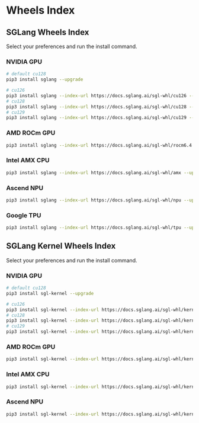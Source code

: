 # Wheels Index

## SGLang Wheels Index

Select your preferences and run the install command.

### NVIDIA GPU

```bash
# default cu128
pip3 install sglang --upgrade

# cu126
pip3 install sglang --index-url https://docs.sglang.ai/sgl-whl/cu126 --upgrade
# cu128
pip3 install sglang --index-url https://docs.sglang.ai/sgl-whl/cu128 --upgrade
# cu129
pip3 install sglang --index-url https://docs.sglang.ai/sgl-whl/cu129 --upgrade
```

### AMD ROCm GPU

```bash
pip3 install sglang --index-url https://docs.sglang.ai/sgl-whl/rocm6.4 --upgrade
```

### Intel AMX CPU

```bash
pip3 install sglang --index-url https://docs.sglang.ai/sgl-whl/amx --upgrade
```

### Ascend NPU

```bash
pip3 install sglang --index-url https://docs.sglang.ai/sgl-whl/npu --upgrade
```

### Google TPU

```bash
pip3 install sglang --index-url https://docs.sglang.ai/sgl-whl/tpu --upgrade
```

## SGLang Kernel Wheels Index

Select your preferences and run the install command.

### NVIDIA GPU

```bash
# default cu128
pip3 install sgl-kernel --upgrade

# cu126
pip3 install sgl-kernel --index-url https://docs.sglang.ai/sgl-whl/kernel/cu126 --upgrade
# cu128
pip3 install sgl-kernel --index-url https://docs.sglang.ai/sgl-whl/kernel/cu128 --upgrade
# cu129
pip3 install sgl-kernel --index-url https://docs.sglang.ai/sgl-whl/kernel/cu129 --upgrade
```

### AMD ROCm GPU

```bash
pip3 install sgl-kernel --index-url https://docs.sglang.ai/sgl-whl/kernel/rocm6.4 --upgrade
```

### Intel AMX CPU

```bash
pip3 install sgl-kernel --index-url https://docs.sglang.ai/sgl-whl/kernel/amx --upgrade
```

### Ascend NPU

```bash
pip3 install sgl-kernel --index-url https://docs.sglang.ai/sgl-whl/kernel/npu --upgrade
```
